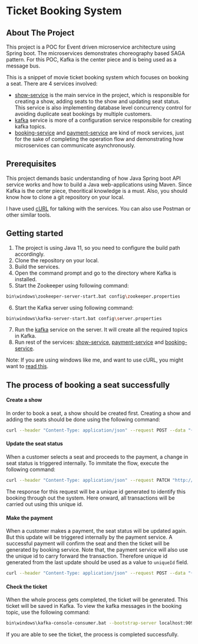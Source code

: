 # Ticket Booking System

## About The Project

This project is a POC for Event driven microservice architecture using Spring boot. The microservices demonstrates choreography based SAGA pattern. For this POC, Kafka is the center piece and is being used as a message bus.

This is a snippet of movie ticket booking system which focuses on booking a seat. There are 4 services involved:
* [show-service](https://github.com/nishantc19/ticket-booking-system/tree/master/show-service) is the main service in the project, which is responsible for creating a show, adding seats to the show and updating seat status. This service is also implementing database level concurrency control for avoiding duplicate seat bookings by multiple customers.
* [kafka](https://github.com/nishantc19/ticket-booking-system/tree/master/kafka) service is more of a configuration service responsibile for creating kafka topics.
* [booking-service](https://github.com/nishantc19/ticket-booking-system/tree/master/booking-service) and [payment-service](https://github.com/nishantc19/ticket-booking-system/tree/master/payment-service) are kind of mock services, just for the sake of completing the operation flow and demonstrating how microservices can communicate asynchronously.

## Prerequisites

This project demands basic understanding of how Java Spring boot API service works and how to build a Java web-applications using Maven. Since Kafka is the certer piece, theoritical knowledge is a must. Also, you should know how to clone a git repository on your local.

I have used [cURL](https://developer.ibm.com/articles/what-is-curl-command/) for talking with the services. You can also use Postman or other similar tools.

## Getting started

1. The project is using Java 11, so you need to configure the build path accordingly.
2. Clone the repository on your local.
3. Build the services.
4. Open the command prompt and go to the directory where Kafka is installed.
5. Start the Zookeeper using following command:
```bash
bin\windows\zookeeper-server-start.bat config\zookeeper.properties
```
6. Start the Kafka server using following command:
```bash
bin\windows\kafka-server-start.bat config\server.properties
```
7. Run the [kafka](https://github.com/nishantc19/ticket-booking-system/tree/master/kafka) service on the server. It will create all the required topics in Kafka.
8. Run rest of the services: [show-service](https://github.com/nishantc19/ticket-booking-system/tree/master/show-service), [payment-service](https://github.com/nishantc19/ticket-booking-system/tree/master/payment-service) and [booking-service](https://github.com/nishantc19/ticket-booking-system/tree/master/booking-service).

Note:
If you are using windows like me, and want to use cURL, you might want to [read this](https://developer.zendesk.com/documentation/developer-tools/getting-started/installing-and-using-curl/#installing-curl).

## The process of booking a seat successfully

#### Create a show
In order to book a seat, a show should be created first. Creating a show and adding the seats should be done using the following command:
```bash
curl --header "Content-Type: application/json" --request POST --data "{\"startTimestamp\": \"2021-08-04T10:10:00\",\"endTimestamp\": \"2021-08-04T12:10:00\",\"movieName\": \"Pirates of the caribbean: Dead man tell no tales\",\"seats\": [{\"seatId\": \"1\", \"name\": \"A1\", \"price\": \"350.00\", \"status\":\"available\"},{\"seatId\": \"2\", \"name\": \"A2\", \"price\": \"350.00\", \"status\":\"available\"}]}" http://localhost:9002/show/
```

#### Update the seat status
When a customer selects a seat and proceeds to the payment, a change in seat status is triggered internally. To immitate the flow, execute the following command:
```bash
curl --header "Content-Type: application/json" --request PATCH "http://localhost:9002/showseat/1/status?version=0&status=reserved"
```
The response for this request will be a unique id generated to identify this booking through out the system. Here onward, all transactions will be carried out using this unique id.

#### Make the payment
When a customer makes a payment, the seat status will be updated again. But this update will be triggered internally by the payment service. A successful payment will confirm the seat and then the ticket will be generated by booking service. Note that, the payment service will also use the unique id to carry forward the transaction. Therefore unique id generated from the last update should be used as a value to `uniqueId` field.
```bash
curl --header "Content-Type: application/json" --request POST --data "{\"uniqueId\": \"369519de-6e6f-4ef5-9f0c-d53fa714950f\",\"userId\": 101}" http://localhost:9003/payment/
```

#### Check the ticket
When the whole process gets completed, the ticket will be generated. This ticket will be saved in Kafka. To view the kafka messages in the booking topic, use the following command:
```bash
bin\windows\kafka-console-consumer.bat --bootstrap-server localhost:9092 --topic booking --from-beginning
```

If you are able to see the ticket, the process is completed successfully.